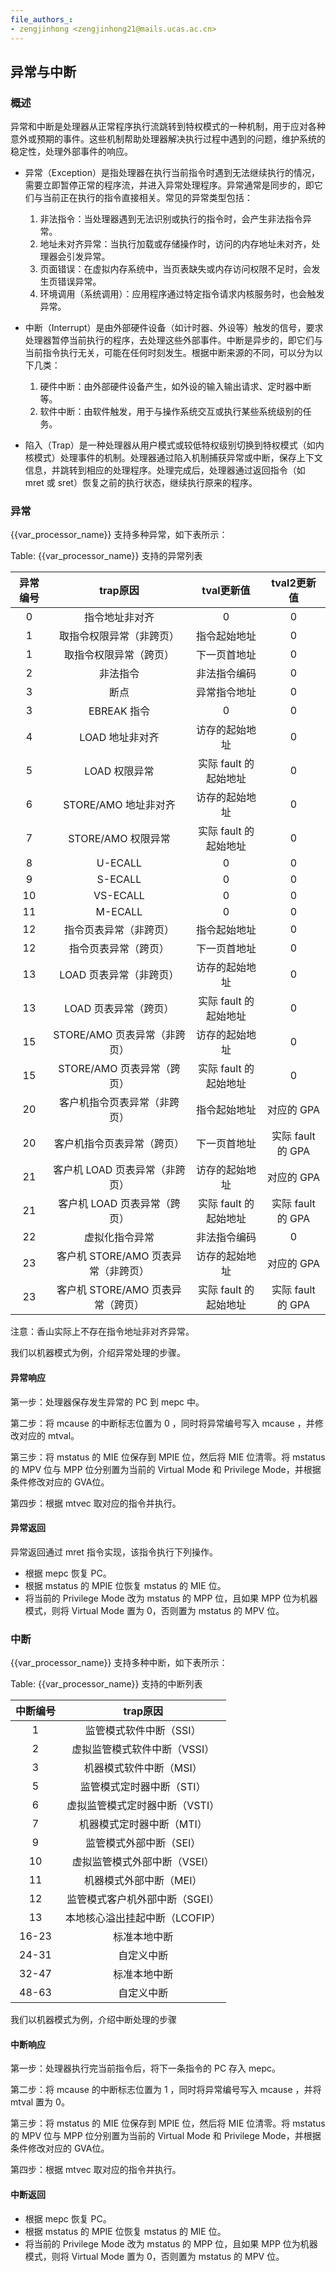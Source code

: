 ```yaml
---
file_authors_:
- zengjinhong <zengjinhong21@mails.ucas.ac.cn>
---
```

## 异常与中断

### 概述

异常和中断是处理器从正常程序执行流跳转到特权模式的一种机制，用于应对各种意外或预期的事件。这些机制帮助处理器解决执行过程中遇到的问题，维护系统的稳定性，处理外部事件的响应。

* 异常（Exception）是指处理器在执行当前指令时遇到无法继续执行的情况，需要立即暂停正常的程序流，并进入异常处理程序。异常通常是同步的，即它们与当前正在执行的指令直接相关。常见的异常类型包括：

  1. 非法指令：当处理器遇到无法识别或执行的指令时，会产生非法指令异常。
  2. 地址未对齐异常：当执行加载或存储操作时，访问的内存地址未对齐，处理器会引发异常。
  3. 页面错误：在虚拟内存系统中，当页表缺失或内存访问权限不足时，会发生页错误异常。
  4. 环境调用（系统调用）：应用程序通过特定指令请求内核服务时，也会触发异常。
* 中断（Interrupt）是由外部硬件设备（如计时器、外设等）触发的信号，要求处理器暂停当前执行的程序，去处理这些外部事件。中断是异步的，即它们与当前指令执行无关，可能在任何时刻发生。根据中断来源的不同，可以分为以下几类：

  1. 硬件中断：由外部硬件设备产生，如外设的输入输出请求、定时器中断等。
  2. 软件中断：由软件触发，用于与操作系统交互或执行某些系统级别的任务。
* 陷入（Trap）是一种处理器从用户模式或较低特权级别切换到特权模式（如内核模式）处理事件的机制。处理器通过陷入机制捕获异常或中断，保存上下文信息，并跳转到相应的处理程序。处理完成后，处理器通过返回指令（如 mret 或 sret）恢复之前的执行状态，继续执行原来的程序。

### 异常

{{var_processor_name}} 支持多种异常，如下表所示：

Table: {{var_processor_name}} 支持的异常列表

| 异常编号 |               trap原因               |      tval更新值      |    tval2更新值    |
| :------: | :----------------------------------: | :-------------------: | :---------------: |
|    0    |            指令地址非对齐            |           0           |         0         |
|    1    |       取指令权限异常（非跨页）       |     指令起始地址     |         0         |
|    1    |        取指令权限异常（跨页）        |     下一页首地址     |         0         |
|    2    |               非法指令               |     非法指令编码     |         0         |
|    3    |                 断点                 |     异常指令地址     |         0         |
|    3    |             EBREAK 指令             |           0           |         0         |
|    4    |           LOAD 地址非对齐           |    访存的起始地址    |         0         |
|    5    |            LOAD 权限异常            | 实际 fault 的起始地址 |         0         |
|    6    |         STORE/AMO 地址非对齐         |    访存的起始地址    |         0         |
|    7    |          STORE/AMO 权限异常          | 实际 fault 的起始地址 |         0         |
|    8    |               U-ECALL               |           0           |         0         |
|    9    |               S-ECALL               |           0           |         0         |
|    10    |               VS-ECALL               |           0           |         0         |
|    11    |               M-ECALL               |           0           |         0         |
|    12    |        指令页表异常（非跨页）        |     指令起始地址     |         0         |
|    12    |         指令页表异常（跨页）         |     下一页首地址     |         0         |
|    13    |       LOAD 页表异常（非跨页）       |    访存的起始地址    |         0         |
|    13    |        LOAD 页表异常（跨页）        | 实际 fault 的起始地址 |         0         |
|    15    |     STORE/AMO 页表异常（非跨页）     |    访存的起始地址    |         0         |
|    15    |      STORE/AMO 页表异常（跨页）      | 实际 fault 的起始地址 |         0         |
|    20    |     客户机指令页表异常（非跨页）     |     指令起始地址     |    对应的 GPA    |
|    20    |      客户机指令页表异常（跨页）      |     下一页首地址     | 实际 fault 的 GPA |
|    21    |    客户机 LOAD 页表异常（非跨页）    |    访存的起始地址    |    对应的 GPA    |
|    21    |     客户机 LOAD 页表异常（跨页）     | 实际 fault 的起始地址 | 实际 fault 的 GPA |
|    22    |            虚拟化指令异常            |     非法指令编码     |         0         |
|    23    | 客户机 STORE/AMO 页表异常（非跨页） |    访存的起始地址    |    对应的 GPA    |
|    23    |  客户机 STORE/AMO 页表异常（跨页）  | 实际 fault 的起始地址 | 实际 fault 的 GPA |

注意：香山实际上不存在指令地址非对齐异常。

我们以机器模式为例，介绍异常处理的步骤。

#### 异常响应

第一步：处理器保存发生异常的 PC 到 mepc 中。

第二步：将 mcause 的中断标志位置为 0 ，同时将异常编号写入 mcause ，并修改对应的 mtval。

第三步：将 mstatus 的 MIE 位保存到 MPIE 位，然后将 MIE 位清零。将 mstatus 的 MPV 位与 MPP 位分别置为当前的 Virtual Mode 和 Privilege Mode，并根据条件修改对应的 GVA位。

第四步：根据 mtvec 取对应的指令并执行。

#### 异常返回

异常返回通过 mret 指令实现，该指令执行下列操作。

* 根据 mepc 恢复 PC。
* 根据 mstatus 的 MPIE 位恢复 mstatus 的 MIE 位。
* 将当前的 Privilege Mode 改为 mstatus 的 MPP 位，且如果 MPP 位为机器模式，则将 Virtual Mode 置为 0，否则置为 mstatus 的 MPV 位。

### 中断

{{var_processor_name}} 支持多种中断，如下表所示：

Table: {{var_processor_name}} 支持的中断列表

| 中断编号 |            trap原因            |
| :------: | :----------------------------: |
|    1    |    监管模式软件中断（SSI）    |
|    2    |  虚拟监管模式软件中断（VSSI）  |
|    3    |    机器模式软件中断（MSI）    |
|    5    |   监管模式定时器中断（STI）   |
|    6    | 虚拟监管模式定时器中断（VSTI） |
|    7    |   机器模式定时器中断（MTI）   |
|    9    |    监管模式外部中断（SEI）    |
|    10    |  虚拟监管模式外部中断（VSEI）  |
|    11    |    机器模式外部中断（MEI）    |
|    12    | 监管模式客户机外部中断（SGEI） |
|    13    | 本地核心溢出挂起中断（LCOFIP） |
|  16-23  |          标准本地中断          |
|  24-31  |           自定义中断           |
|  32-47  |          标准本地中断          |
|  48-63  |           自定义中断           |

我们以机器模式为例，介绍中断处理的步骤

#### 中断响应

第一步：处理器执行完当前指令后，将下一条指令的 PC 存入 mepc。

第二步：将 mcause 的中断标志位置为 1 ，同时将异常编号写入 mcause ，并将 mtval 置为 0。

第三步：将 mstatus 的 MIE 位保存到 MPIE 位，然后将 MIE 位清零。将 mstatus 的 MPV 位与 MPP 位分别置为当前的 Virtual Mode 和 Privilege Mode，并根据条件修改对应的 GVA位。

第四步：根据 mtvec 取对应的指令并执行。

#### 中断返回

* 根据 mepc 恢复 PC。
* 根据 mstatus 的 MPIE 位恢复 mstatus 的 MIE 位。
* 将当前的 Privilege Mode 改为 mstatus 的 MPP 位，且如果 MPP 位为机器模式，则将 Virtual Mode 置为 0，否则置为 mstatus 的 MPV 位。
